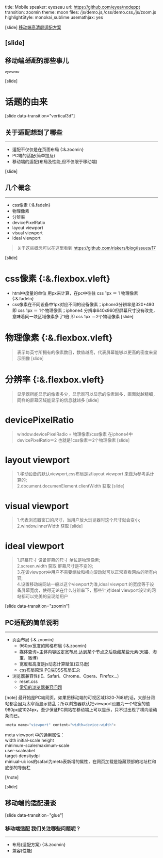 title: Mobile
speaker: eyeseau
url: https://github.com/eyea/nodeppt
transition: zoomin
theme: moon
files: /js/demo.js,/css/demo.css,/js/zoom.js
highlightStyle: monokai_sublime
usemathjax: yes


<!-- 测试用 -->
[slide]
[移动端高清屏适配方案](http://www.zeakhold.com/231.html)







<!-- 封面 -->
[slide]
---
## 移动端*适配*的那些事儿
<small>*eyeseau*</small>

<!-- 首页 综述 -->
[slide]

# 话题的由来

[slide data-transition="vertical3d"]

## 关于适配想到了哪些
---
* 适配不仅仅是在页面布局 {:&.zoomin}
* PC端的适配(简单提及)
* 移动端的适配(布局及性能,但不仅限于移动端)

<!-- 几个概念 -->
[slide]

## 几个概念
----
* css像素 {:&.fadeIn}
* 物理像素
* 分辨率
* devicePixelRatio
* layout viewport
* visual viewport
* ideal viewport
> 关于这些概念可以在这里看到  https://github.com/riskers/blog/issues/17

[slide]
# css像素 {:&.flexbox.vleft}
* html中度量的单位 用px来计算，在pc中往往 css 1px ＝ 1 物理像素  {:&.fadeIn}<br>
* css像素在不同设备中1px对应不同的设备像素；iphone3分辨率是320*480 即 css 1px ＝ 1个物理像素；iphone4 分辨率640x960但屏幕尺寸没有改变，意味着同一块区域像素多了1倍 即 css 1px ＝2个物理像素
[slide]
# 物理像素 {:&.flexbox.vleft}
> 表示每英寸所拥有的像素数目，数值越高，代表屏幕能够以更高的密度来显示图像
[slide]
# 分辨率 {:&.flexbox.vleft}
> 显示器所能显示的像素多少，显示器可以显示的像素越多，画面就越精细，同样的屏幕区域能显示的信息就越多
[slide]
# devicePixelRatio
> window.devicePixelRadio = 物理像素/css像素 在iphone4中devicePixelRatio＝2 也就是1css像素＝2个物理像素
[slide]
# layout viewport
> 1.移动设备的默认viewport,css布局是以layout viewport 来做为参考系计算的; <br>
> 2.document.documenElement.clientWidth 获取
[slide]
# visual viewport
> 1.代表浏览器窗口的尺寸，当用户放大浏览器时这个尺寸就会变小; <br>
> 2.window.innerWidth 获取
[slide]
# ideal viewport
> 1.屏幕尺寸 设备屏幕的尺寸 单位是物理像素; <br>
> 2.screen.width 获取 屏幕尺寸是不变的; <br>
> 3.在该viewport中用户不需要缩放和横向滚动就可以正常查看网站的所有内容; <br>
> 4.设置移动端网站一般以这个viewport为准,ideal viewport 的宽度等于设备屏幕宽度，使得无论在什么分辨率下，那些针对ideal viewport设计的网站都可以完美的呈现给用户

<!-- PC 简要说明 -->
[slide data-transition="zoomin"]

## PC适配的简单说明
---
* 页面布局 {:&.zoomin}
  * 960px宽度的网格布局  {:&.zoomin}
  * 媒体查询+主体内容区定宽布局,达到某个节点之后隐藏某些元素(天猫、淘宝、微博)
  * 宽度和高度是js动态计算赋值(亚马逊)
  * [css布局原理](http://www.voidcn.com/article/p-cgnfbcnw-e.html) [PC端CSS布局汇总](http://www.voidcn.com/article/p-wvcrmohv-brb.html)
* 浏览器兼容性(IE、Safari、Chrome、Opera、Firefox...)
  * reset.css
  * [常见的浏览器兼容问题](http://www.jianshu.com/p/3521c6f11dd3?utm_campaign=maleskine&utm_content=note&utm_medium=seo_notes&utm_source=recommendation)

[note]
最开始是PC端网页，如果把移动端的可视区域(320-768)的话，大部分网站都会因为太窄而显示错乱；所以浏览器默认把viewport设置为一个较宽的值 980px或1024px，至少保证PC网站在移动端上可以显示，只不过出现了横向滚动条而已。
```javascript
<meta name="viewport" content="width=device-width">
```
meta viewport 中的通用属性：<br>
<span class="text-danger">width</span>
<span class="text-success">initial-scale</span>
<span class="text-warning">height</span><br>
<span class="text-primary">minimum-scale/maximum-scale</span><br>
<span class="text-info">user-scaleabel</span><br>
<span class="text-success">target-densitydpi</span><br>
<span class="text-primary">miniual-ui: ios的safari为meta表新增的属性，在网页加载是隐藏顶部的地址栏和底部的导航栏</span>

[/note]
<!-- 移动端适配开始 -->
[slide]

## 移动端的适配漫谈

[slide data-transition="glue"]
### 移动端适配 我们关注哪些问题呢？
---
* 布局(适配方案)  {:&.zoomin}
* 兼容(性能)



